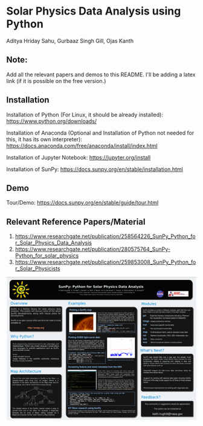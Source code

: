 # Solar Physics Data Analysis using Python
Aditya Hriday Sahu, Gurbaaz Singh Gill, Ojas Kanth

## Note:
Add all the relevant papers and demos to this README. I'll be adding a latex link (if it is possible on the free version.)

## Installation

Installation of Python (For Linux, it should be already installed): https://www.python.org/downloads/

Installation of Anaconda (Optional and Installation of Python not needed for this, it has its own interpreter): https://docs.anaconda.com/free/anaconda/install/index.html

Installation of Jupyter Notebook: https://jupyter.org/install

Installation of SunPy: https://docs.sunpy.org/en/stable/installation.html

## Demo
Tour/Demo: https://docs.sunpy.org/en/stable/guide/tour.html

## Relevant Reference Papers/Material
1. https://www.researchgate.net/publication/258564226_SunPy_Python_for_Solar_Physics_Data_Analysis
2. https://www.researchgate.net/publication/280575764_SunPy-Python_for_solar_physics
3. https://www.researchgate.net/publication/259853008_SunPy_Python_for_Solar_Physicists

<img src="./Resources/SunPy_SPD2012_Poster.png"/>